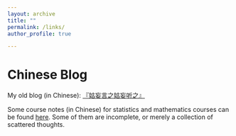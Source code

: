 ```yaml
---
layout: archive
title: ""
permalink: /links/
author_profile: true

---
```



# Chinese Blog

My old blog (in Chinese): [『姑妄言之姑妄听之』](https://chiyuru.github.io/)

Some course notes (in Chinese) for statistics and mathematics courses can be found [here](https://chiyuru.github.io/tags/%E6%95%B0%E5%AD%A6/). Some of them are incomplete, or merely a collection of scattered thoughts.
